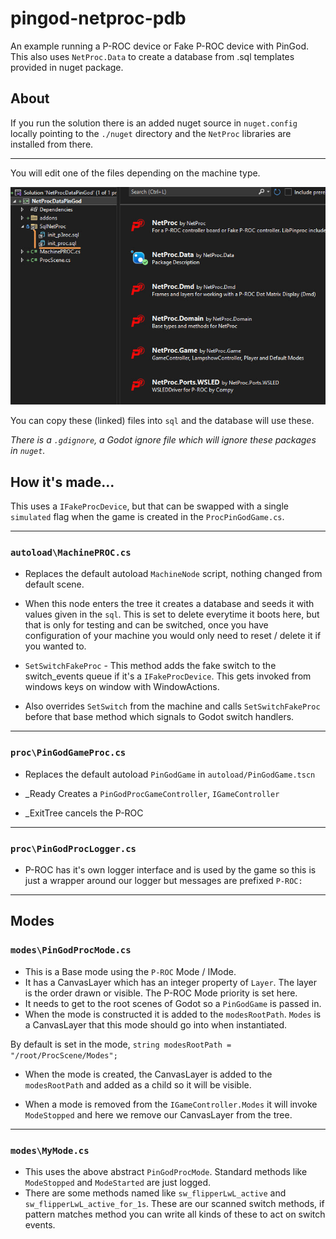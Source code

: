 # pingod-netproc-pdb

An example running a P-ROC device or Fake P-ROC device with PinGod. This also uses `NetProc.Data` to create a database from .sql templates provided in nuget package.

## About

If you run the solution there is an added nuget source in `nuget.config` locally pointing to the `./nuget` directory and the `NetProc` libraries are installed from there.

---

You will edit one of the files depending on the machine type. 

![image](./screens/netproc-data-package.jpg)

You can copy these (linked) files into `sql` and the database will use these.

*There is a `.gdignore`, a Godot ignore file which will ignore these packages in `nuget`.*

## How it's made...

This uses a `IFakeProcDevice`, but that can be swapped with a single `simulated` flag when the game is created in the `ProcPinGodGame.cs`.

---

### `autoload\MachinePROC.cs`

- Replaces the default autoload `MachineNode` script, nothing changed from default scene.

- When this node enters the tree it creates a database and seeds it with values given in the `sql`. This is set to delete everytime it boots here, but that is only for testing and can be switched, once you have configuration of your machine you would only need to reset / delete it if you wanted to.

- `SetSwitchFakeProc` - This method adds the fake switch to the switch_events queue if it's a `IFakeProcDevice`. This gets invoked from windows keys on window with WindowActions.

- Also overrides `SetSwitch` from the machine and calls `SetSwitchFakeProc` before that base method which signals to Godot switch handlers.

---
### `proc\PinGodGameProc.cs`

- Replaces the default autoload `PinGodGame` in `autoload/PinGodGame.tscn`

- _Ready Creates a `PinGodProcGameController`, `IGameController`

- _ExitTree cancels the P-ROC

---
### `proc\PinGodProcLogger.cs`

- P-ROC has it's own Iogger interface and is used by the game so this is just a wrapper around our logger but messages are prefixed `P-ROC:`

---

## Modes

### `modes\PinGodProcMode.cs`

- This is a Base mode using the `P-ROC` Mode / IMode.
- It has a CanvasLayer which has an integer property of `Layer`. The layer is the order drawn or visible. The P-ROC Mode priority is set here.
- It needs to get to the root scenes of Godot so a `PinGodGame` is passed in.
- When the mode is constructed it is added to the `modesRootPath`. `Modes` is a CanvasLayer that this mode should go into when instantiated.

By default is set in the mode,  `string modesRootPath = "/root/ProcScene/Modes";`

- When the mode is created, the CanvasLayer is added to the `modesRootPath` and added as a child so it will be visible.

- When a mode is removed from the `IGameController.Modes` it will invoke `ModeStopped` and here we remove our CanvasLayer from the tree.

---
### `modes\MyMode.cs`

- This uses the above abstract `PinGodProcMode`. Standard methods like `ModeStopped` and `ModeStarted` are just logged.
- There are some methods named like `sw_flipperLwL_active` and `sw_flipperLwL_active_for_1s`. These are our scanned switch methods, if pattern matches method you can write all kinds of these to act on switch events.
